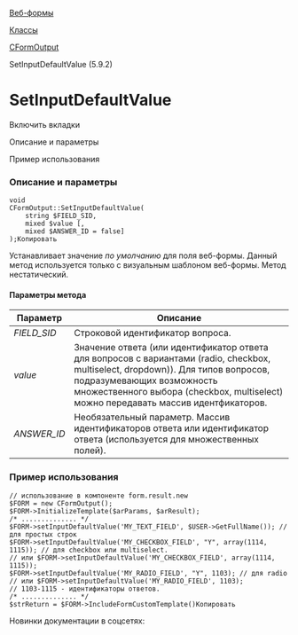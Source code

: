 [Веб-формы](/api_help/form/index.php)

[Классы](/api_help/form/classes/index.php)

[CFormOutput](/api_help/form/classes/cformoutput/index.php)

SetInputDefaultValue (5.9.2)

SetInputDefaultValue
====================

Включить вкладки

Описание и параметры

Пример использования

### Описание и параметры

```
void
CFormOutput::SetInputDefaultValue(
	string $FIELD_SID,
	mixed $value [,
	mixed $ANSWER_ID = false] 
);Копировать
```

Устанавливает значение *по умолчанию* для поля веб-формы. Данный метод используется только с визуальным шаблоном веб-формы. Метод нестатический.

#### Параметры метода

| Параметр | Описание |
| --- | --- |
| *FIELD\_SID* | Строковой идентификатор вопроса. |
| *value* | Значение ответа (или идентификатор ответа для вопросов с вариантами (radio, checkbox, multiselect, dropdown)). Для типов вопросов, подразумевающих возможность множественного выбора (checkbox, multiselect) можно передавать массив идентфикаторов. |
| *ANSWER\_ID* | Необязательный параметр. Массив идентификаторов ответа или идентификатор ответа (используется для множественных полей). |

### Пример использования

```
// использование в компоненте form.result.new
$FORM = new CFormOutput();
$FORM->InitializeTemplate($arParams, $arResult);
/* .............. */ 
$FORM->setInputDefaultValue('MY_TEXT_FIELD', $USER->GetFullName()); // для простых строк 
$FORM->setInputDefaultValue('MY_CHECKBOX_FIELD', "Y", array(1114, 1115)); // для checkbox или multiselect.
// или $FORM->setInputDefaultValue('MY_CHECKBOX_FIELD', array(1114, 1115)); 
$FORM->setInputDefaultValue('MY_RADIO_FIELD', "Y", 1103); // для radio 
// или $FORM->setInputDefaultValue('MY_RADIO_FIELD', 1103); 
// 1103-1115 - идентификаторы ответов.
/* .............. */ 
$strReturn = $FORM->IncludeFormCustomTemplate()Копировать
```

Новинки документации в соцсетях: